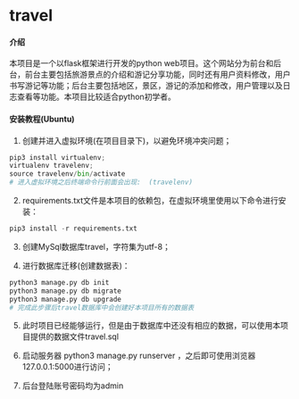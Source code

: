 # travel

#### 介绍
本项目是一个以flask框架进行开发的python web项目。这个网站分为前台和后台，前台主要包括旅游景点的介绍和游记分享功能，同时还有用户资料修改，用户书写游记等功能；后台主要包括地区，景区，游记的添加和修改，用户管理以及日志查看等功能。本项目比较适合python初学者。


#### 安装教程(Ubuntu)

1. 创建并进入虚拟环境(在项目目录下)，以避免环境冲突问题；

```python
pip3 install virtualenv;
virtualenv travelenv;
source travelenv/bin/activate
# 进入虚拟环境之后终端命令行前面会出现:  (travelenv)

```

2. requirements.txt文件是本项目的依赖包，在虚拟环境里使用以下命令进行安装：

```python
pip3 install -r requirements.txt
```

3. 创建MySql数据库travel，字符集为utf-8；

4. 进行数据库迁移(创建数据表)：

```python
python3 manage.py db init
python3 manage.py db migrate
python3 manage.py db upgrade
# 完成此步骤后travel数据库中会创建好本项目所有的数据表
```

5. 此时项目已经能够运行，但是由于数据库中还没有相应的数据，可以使用本项目提供的数据文件travel.sql

6. 启动服务器 python3 manage.py runserver ，之后即可使用浏览器127.0.0.1:5000进行访问；

7. 后台登陆账号密码均为admin